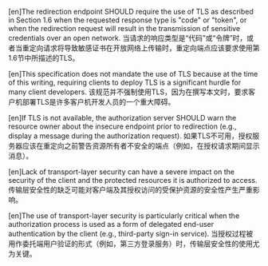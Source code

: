 [en]The redirection endpoint SHOULD require the use of TLS as described in Section 1.6 when the requested response type is "code" or "token", or when the redirection request will result in the transmission of sensitive credentials over an open network.
当请求的响应类型是“代码”或“令牌”时，或者当重定向请求将导致敏感证书在开放网络上传输时，重定向端点应该要求使用第1.6节中所描述的TLS。

[en]This specification does not mandate the use of TLS because at the time of this writing, requiring clients to deploy TLS is a significant hurdle for many client developers.
该规范并不强制使用TLS，因为在撰写本文时，要求客户机部署TLS是许多客户机开发人员的一个重大障碍。

[en]If TLS is not available, the authorization server SHOULD warn the resource owner about the insecure endpoint prior to redirection (e.g., display a message during the authorization request).
如果TLS不可用，授权服务器应该在重定向之前警告资源所有者不安全的端点（例如，在授权请求期间显示消息）。

[en]Lack of transport-layer security can have a severe impact on the security of the client and the protected resources it is authorized to access.
传输层安全性的缺乏可能对客户端及其授权访问的受保护资源的安全性产生严重影响。

[en]The use of transport-layer security is particularly critical when the authorization process is used as a form of delegated end-user authentication by the client (e.g., third-party sign-in service).
当授权过程被用作委托端用户验证的形式（例如，第三方登录服务）时，传输层安全性的使用尤为关键。
